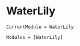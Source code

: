 # WaterLily

```@meta
CurrentModule = WaterLily
```

```@autodocs
Modules = [WaterLily]
```

```@index
```

<!--- This generates just a collection of all documentation you have written.
Therefore it collects all docstrings and pushes them into a html file.
Not super nice but a starting for the documentation.
For this to work I think you need github pages, which you can enable in the github options of the project. --->